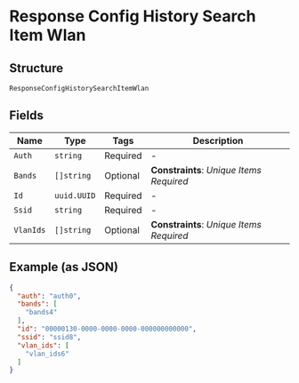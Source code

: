 
# Response Config History Search Item Wlan

## Structure

`ResponseConfigHistorySearchItemWlan`

## Fields

| Name | Type | Tags | Description |
|  --- | --- | --- | --- |
| `Auth` | `string` | Required | - |
| `Bands` | `[]string` | Optional | **Constraints**: *Unique Items Required* |
| `Id` | `uuid.UUID` | Required | - |
| `Ssid` | `string` | Required | - |
| `VlanIds` | `[]string` | Optional | **Constraints**: *Unique Items Required* |

## Example (as JSON)

```json
{
  "auth": "auth0",
  "bands": [
    "bands4"
  ],
  "id": "00000130-0000-0000-0000-000000000000",
  "ssid": "ssid8",
  "vlan_ids": [
    "vlan_ids6"
  ]
}
```

